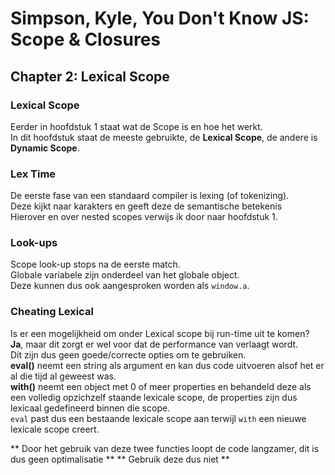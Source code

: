 # Simpson, Kyle, You Don't Know JS: Scope & Closures
## Chapter 2: Lexical Scope

### Lexical Scope
Eerder in hoofdstuk 1 staat wat de Scope is en hoe het werkt.  
In dit hoofdstuk staat de meeste gebruikte, de **Lexical Scope**, de andere is **Dynamic Scope**.

### Lex Time
De eerste fase van een standaard compiler is lexing (of tokenizing).   
Deze kijkt naar karakters en geeft deze de semantische betekenis    
Hierover en over nested scopes verwijs ik door naar hoofdstuk 1.  

### Look-ups
Scope look-up stops na de eerste match.  
Globale variabele zijn onderdeel van het globale object.  
Deze kunnen dus ook aangesproken worden als ``window.a``.  

### Cheating Lexical
Is er een mogelijkheid om onder Lexical scope bij run-time uit te komen?  
__Ja__, maar dit zorgt er wel voor dat de performance van verlaagt wordt.  
Dit zijn dus geen goede/correcte opties om te gebruiken.  
**eval()** neemt een string als argument en kan dus code uitvoeren alsof het er al die tijd al geweest was.  
**with()** neemt een object met 0 of meer properties en behandeld deze als een volledig opzichzelf staande lexicale scope, de properties zijn dus lexicaal gedefineerd binnen die scope.  
``eval`` past dus een bestaande lexicale scope aan terwijl ``with`` een nieuwe lexicale scope creert.

** Door het gebruik van deze twee functies loopt de code langzamer, dit is dus geen optimalisatie **
** Gebruik deze dus niet **

